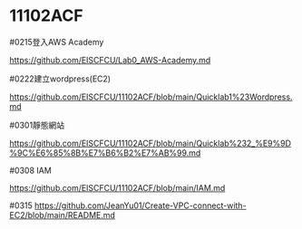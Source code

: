 # 11102ACF


#0215登入AWS Academy

https://github.com/EISCFCU/Lab0_AWS-Academy.md

#0222建立wordpress(EC2) 

https://github.com/EISCFCU/11102ACF/blob/main/Quicklab1%23Wordpress.md

#0301靜態網站

https://github.com/EISCFCU/11102ACF/blob/main/Quicklab%232_%E9%9D%9C%E6%85%8B%E7%B6%B2%E7%AB%99.md

#0308 IAM

https://github.com/EISCFCU/11102ACF/blob/main/IAM.md

#0315
https://github.com/JeanYu01/Create-VPC-connect-with-EC2/blob/main/README.md
